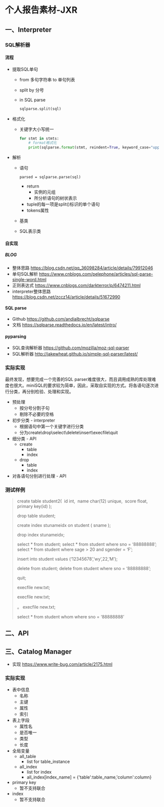 # 个人报告素材-JXR

## 一、Interpreter

### SQL解析器

#### 流程

- 提取SQL单句

  - from 多句字符串 to 单句列表

  - split by 分号

  - in SQL parse

    ```python
    sqlparse.split(sql)
    ```

- 格式化

  - 关键字大小写统一

    ```python
    for stmt in stmts:
        # format格式化
        print(sqlparse.format(stmt, reindent=True, keyword_case="upper")
    ```

- 解析

  - 语句

    ```
    parsed = sqlparse.parse(sql)
    ```

    - return 
      - 实例的元组
      - 所分析语句的树状表示
    - tuple的每一项是split()标识的单个语句
    - tokens属性

  - 基类

  - SQL表示类

#### 自实现

##### BLOG

- 整体思路 <https://blog.csdn.net/qq_36098284/article/details/79912046>
- 单句SQL解析 <https://www.cnblogs.com/pelephone/articles/sql-parse-single-word.html>
- 正则表达式 <https://www.cnblogs.com/darkterror/p/6474211.html>
- interpreter整体思路 <https://blog.csdn.net/zccz14/article/details/51672990>

#### SQL parse

- Github <https://github.com/andialbrecht/sqlparse>
- 文档 <https://sqlparse.readthedocs.io/en/latest/intro/>

#### pyparsing

- SQL查询解析器 <https://github.com/mozilla/moz-sql-parser>
- SQL解析器 <http://jakewheat.github.io/simple-sql-parser/latest/>

### 实际实现

最终发现，想要完成一个完善的SQL parser难度很大，而且调用成熟的库处理难度也很大。miniSQL的要求较为简单，因此，采取自实现的方式。将各语句逐次进行分类，再分别检验、处理和实现。

- 预处理
  - 按分号分割子句
  - 剔除不必要的空格
- 初步分类 - interpreter
  - 根据语句中第一个关键字进行分类
  - 分为create\drop\select\delete\insert\execfile\quit
- 细分类 - API
  - create
    - table
    - index
  - drop
    - table
    - index
- 对各语句分别进行处理 - API

### 测试样例

> create table student2(
> ​	id int,
> ​	name char(12) unique,
> ​	score float,
> ​	primary key(id) 
> );
>
> drop table student;
>
> create index stunameidx on student ( sname );
>
> drop index stunameidx;
>
> select * from student;
> select * from student where sno = ‘88888888’;
> select * from student where sage > 20 and sgender = ‘F’;
>
> insert into student values (‘12345678’,’wy’,22,’M’);
>
> delete from student;
> delete from student where sno = ‘88888888’;
>
>   quit;
>
>
>
> execfile new.txt;
>
>   execfile new.txt;
>
>   。 execfile new.txt;
>
> select * from student whom where sno = ‘88888888’



## 二、API



## 三、Catalog Manager

- 实现 <https://www.write-bug.com/article/2175.html>



### 实际实现

- 表中信息
  - 名称
  - 主键
  - 属性
  - 索引
- 表上字段
  - 属性名
  - 是否唯一
  - 类型
  - 长度
- 全局变量
  - all_table
    - list for table_instance
  - all_index
    - list for index
    - all_index[index_name] = {'table':table_name,'column':column}
- primary key
  - 暂不支持联合
- index
  - 暂不支持联合